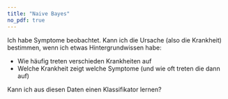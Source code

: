 ```yaml
---
title: "Naive Bayes"
no_pdf: true
---
```



Ich habe Symptome beobachtet. Kann ich die Ursache (also die Krankheit)
bestimmen, wenn ich etwas Hintergrundwissen habe:

-   Wie häufig treten verschieden Krankheiten auf
-   Welche Krankheit zeigt welche Symptome (und wie oft treten die dann auf)

Kann ich aus diesen Daten einen Klassifikator lernen?
